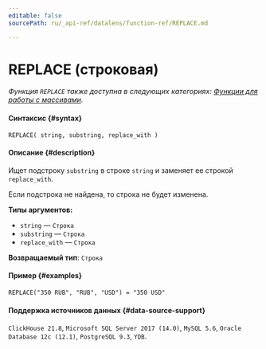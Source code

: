 ```yaml
---
editable: false
sourcePath: ru/_api-ref/datalens/function-ref/REPLACE.md

---
```


# REPLACE (строковая)

_Функция `REPLACE` также доступна в следующих категориях: [Функции для работы с массивами](REPLACE_ARRAY.md)._

#### Синтаксис {#syntax}


```
REPLACE( string, substring, replace_with )
```

#### Описание {#description}
Ищет подстроку `substring` в строке `string` и заменяет ее строкой `replace_with`.

Если подстрока не найдена, то строка не будет изменена.

**Типы аргументов:**
- `string` — `Строка`
- `substring` — `Строка`
- `replace_with` — `Строка`


**Возвращаемый тип**: `Строка`

#### Пример {#examples}

```
REPLACE("350 RUB", "RUB", "USD") = "350 USD"
```


#### Поддержка источников данных {#data-source-support}

`ClickHouse 21.8`, `Microsoft SQL Server 2017 (14.0)`, `MySQL 5.6`, `Oracle Database 12c (12.1)`, `PostgreSQL 9.3`, `YDB`.
